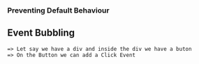 ### Preventing Default Behaviour 

## Event Bubbling 
    => Let say we have a div and inside the div we have a buton 
    => On the Button we can add a Click Event 
    